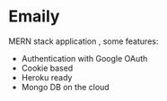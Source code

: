 # Emaily
MERN stack application , some features:

- Authentication with Google OAuth
- Cookie based
- Heroku ready
- Mongo DB on the cloud
